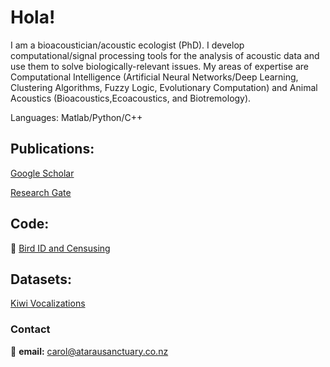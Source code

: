 # Hola!

I am a bioacoustician/acoustic ecologist (PhD). I develop computational/signal processing tools for the analysis of acoustic data and use
them to solve biologically-relevant issues. My areas of expertise are Computational Intelligence (Artificial Neural Networks/Deep Learning, Clustering
Algorithms, Fuzzy Logic, Evolutionary Computation) and Animal Acoustics (Bioacoustics,Ecoacoustics, and Biotremology). 

Languages: Matlab/Python/C++

## Publications:

[Google Scholar](https://scholar.google.co.nz/citations?user=-yOQu6MAAAAJ&hl=en)

[Research Gate](https://www.researchgate.net/profile/Carol-Bedoya)

## Code:

🦜 [Bird ID and Censusing](https://github.com/carolbedoya/Bird-ID-and-Censusing)

## Datasets:

[Kiwi Vocalizations](https://doi.org/10.6084/m9.figshare.16850542.v1)


### Contact

:email: **email:** carol@atarausanctuary.co.nz 
